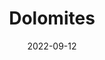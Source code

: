 ---
category: adventures
title: Dolomites
date: 2022-09-12
pics:
- IMG_5434.jpg
- IMG_5569.jpg
- IMG_5498.jpg
- IMG_5557.jpg
---